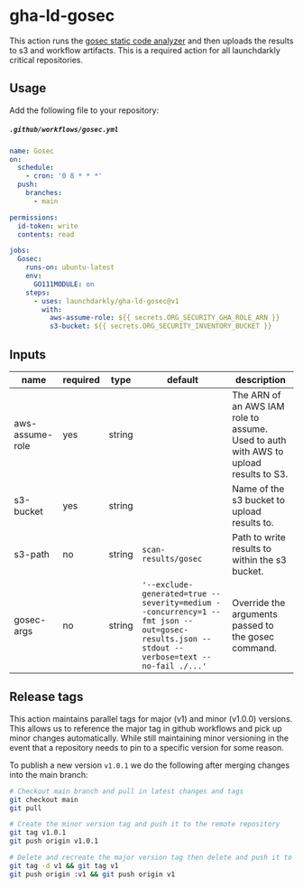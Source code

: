 # gha-ld-gosec
This action runs the [gosec static code analyzer](https://github.com/securego/gosec) and then uploads the results to s3 and workflow artifacts. This is a required action for all launchdarkly critical repositories.

## Usage
Add the following file to your repository:
<h5 a><strong><code>.github/workflows/gosec.yml</code></strong></h5>

```yaml
name: Gosec
on:
  schedule:
    - cron: '0 8 * * *'
  push:
    branches:
      - main

permissions:
  id-token: write
  contents: read

jobs:
  Gosec:
    runs-on: ubuntu-latest
    env:
      GO111MODULE: on
    steps:
      - uses: launchdarkly/gha-ld-gosec@v1
        with:
          aws-assume-role: ${{ secrets.ORG_SECURITY_GHA_ROLE_ARN }}
          s3-bucket: ${{ secrets.ORG_SECURITY_INVENTORY_BUCKET }}

```

## Inputs
| name                | required | type   | default         | description |
| ------------------- | ---      | ------ | --------------- | ----------- |
| aws-assume-role     | yes      | string |                 | The ARN of an AWS IAM role to assume. Used to auth with AWS to upload results to S3. |
| s3-bucket           | yes      | string |                 | Name of the s3 bucket to upload results to. |
| s3-path             | no       | string | `scan-results/gosec` | Path to write results to within the s3 bucket. |
| gosec-args          | no       | string | `'--exclude-generated=true --severity=medium --concurrency=1 --fmt json --out=gosec-results.json --stdout --verbose=text --no-fail ./...'` | Override the arguments passed to the gosec command. |

## Release tags
This action maintains parallel tags for major (v1) and minor (v1.0.0) versions. This allows us to reference the major tag in github workflows and pick up minor changes automatically. While still maintaining minor versioning in the event that a repository needs to pin to a specific version for some reason.

To publish a new version `v1.0.1` we do the following after merging changes into the main branch:
```bash
# Checkout main branch and pull in latest changes and tags
git checkout main
git pull

# Create the minor version tag and push it to the remote repository
git tag v1.0.1
git push origin v1.0.1

# Delete and recreate the major version tag then delete and push it to the remote repository
git tag -d v1 && git tag v1
git push origin :v1 && git push origin v1
```
